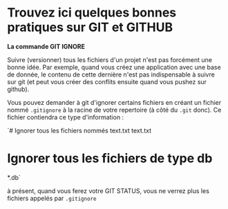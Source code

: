 # Trouvez ici quelques bonnes pratiques sur GIT et GITHUB #

**La commande GIT IGNORE**

Suivre (versionner) tous les fichiers d'un projet n'est pas forcément une bonne idée. 
Par exemple, quand vous créez une application avec une base de donnée, le contenu de cette dernière n'est pas indispensable à suivre sur git (et peut vous créer des conflits ensuite quand vous pushez sur github).

Vous pouvez demander à git d'ignorer certains fichiers en créant un fichier nommé `.gitignore` à la racine de votre repertoire (à côté du `.git` donc).
Ce fichier contiendra ce type d'information :

`# Ignorer tous les fichiers nommés text.txt
text.txt
# Ignorer tous les fichiers de type db
*.db`

à présent, quand vous ferez votre GIT STATUS, vous ne verrez plus les fichiers appelés par `.gitignore`
